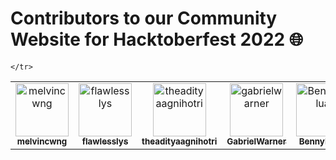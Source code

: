 <h1> Contributors to our Community Website for Hacktoberfest 2022 🌐</h1>

<!-- CONTRIBUTORS.md START -->
<!--
  Each <tr></tr> element contains MAX 6 <td></td> elements.
  Please begin with a new <tr></tr> element if the previous one is already full.
-->

<table>
  <tbody>
    <tr>
      <td align="center">
          <a href="https://github.com/melvincwng" target="_blank" rel="noopener noreferrer">
              <img 
                src="https://avatars.githubusercontent.com/u/77479885?v=4" 
                width="85" 
                alt="melvincwng"
              />
              <br />
              <sub><b>melvincwng</b></sub>
          </a>
      </td>
      <td align="center">
          <a href="https://github.com/flawlesslys" target="_blank" rel="noopener noreferrer">
              <img 
                src="https://avatars.githubusercontent.com/u/81615152?v=4" 
                width="85" 
                alt="flawlesslys"
              />
              <br />
              <sub><b>flawlesslys</b></sub>
          </a>    
      </td>
      <td align="center">
          <a href="https://github.com/theadityaagnihotri" target="_blank" rel="noopener noreferrer">
              <img 
                src="https://avatars.githubusercontent.com/u/95487342?v=4" 
                width="85" 
                alt="theadityaagnihotri"
              />
              <br />
              <sub><b>theadityaagnihotri</b></sub>
          </a>
      </td>
      <td align="center">
        <a href="https://github.com/GabrielWarner" target="_blank" rel="noopener noreferrer">
          <img 
            src="https://avatars.githubusercontent.com/u/98490756?v=4"
            width="85" 
            alt="gabrielwarner"
          />
          <br />
          <sub><b>GabrielWarner</b></sub>
        </a>
      </td>
      <td align="center">
        <a href="https://github.com/Bennykillua" target="_blank" rel="noopener noreferrer">
          <img 
            src="https://avatars.githubusercontent.com/u/67695793?v=4"
            width="85" 
            alt="Bennykillua"
          />
          <br />
          <sub><b>Bennykillua</b></sub>
        </a>
      </td>
      <td align="center">
        <a href="https://github.com/samuelbarrionuevo" target="_blank" rel="noopener noreferrer">
          <img 
            src="https://avatars.githubusercontent.com/u/67695793?v=4"
            width="85" 
            alt="samuelbarrionuevo"
          />
          <br />
          <sub><b>Bennykillua</b></sub>
        </a>
      </td>
      
      
    </tr>   
  </tbody>
</table>

<!-- CONTRIBUTORS.md END -->
